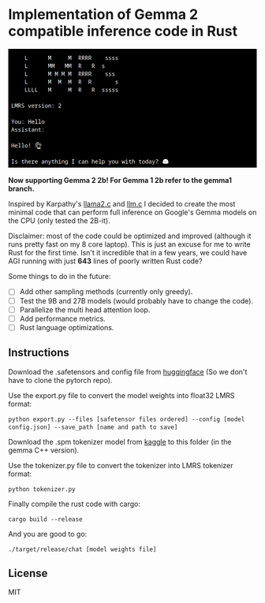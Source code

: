 # Implementation of Gemma 2 compatible inference code in Rust

![Gemma greeting the user](repo_cover.png)

**Now supporting Gemma 2 2b! For Gemma 1 2b refer to the gemma1 branch.**

Inspired by Karpathy's [llama2.c](https://github.com/karpathy/llama2.c) and [llm.c](https://github.com/karpathy/llm.c) I decided to create the most minimal code that can perform full inference on Google's Gemma models on the CPU (only tested the 2B-it).

Disclaimer: most of the code could be optimized and improved (although it runs pretty fast on my 8 core laptop). This is just an excuse for me to write Rust for the first time. Isn't it incredible that in a few years, we could have AGI running with just **643** lines of poorly written Rust code?

Some things to do in the future:

- [ ] Add other sampling methods (currently only greedy).
- [ ] Test the 9B and 27B models (would probably have to change the code).
- [ ] Parallelize the multi head attention loop.
- [ ] Add performance metrics.
- [ ] Rust language optimizations.

## Instructions

Download the .safetensors and config file from [huggingface](https://huggingface.co/google/gemma-2-2b-it) (So we don't have to clone the pytorch repo).

Use the export.py file to convert the model weights into float32 LMRS format:

```properties
python export.py --files [safetensor files ordered] --config [model config.json] --save_path [name and path to save]
```

Download the .spm tokenizer model from [kaggle](https://www.kaggle.com/models/google/gemma-2) to this folder (in the gemma C++ version).

Use the tokenizer.py file to convert the tokenizer into LMRS tokenizer format:

```properties
python tokenizer.py
```

Finally compile the rust code with cargo:

```properties
cargo build --release
```

And you are good to go:

```properties
./target/release/chat [model weights file]
```

## License

MIT





